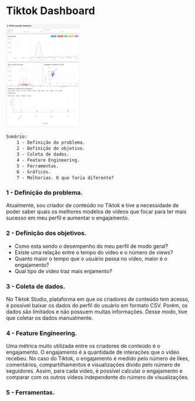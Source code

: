 # Tiktok Dashboard

<img src="Images/dashboard.png" alt="Dashboard do TikTok Analytics" width="200">

    Sumário:
        1 - Definição do problema.
        2 - Definição do objetivo.
        3 - Coleta de dados.
        4 - Feature Engineering.
        5 - Ferramentas.
        6 - Gráficos.
        7 - Melhorias. O que faria diferente?

###  1 - Definição do problema.
Atualmente, sou criador de conteúdo no Tiktok e tive a necessidade de poder saber quais os melhores modelos de vídeos que focar para ter mais sucesso em meu perfil e aumentar o engajamento.

###  2 - Definição dos objetivos.

- Como esta sendo o desempenho do meu perfil de modo geral?
- Existe uma relação entre o tempo do vídeo e o número de views?
- Quanto maior o tempo que o usuário passa no vídeo, maior é o engajamento?
- Qual tipo de video traz mais enjamento?

###  3 - Coleta de dados.

No Tiktok Studio, plataforma em que os criadores de conteúdo tem acesso, é possível baixar os dados do perfil do usuário em formato CSV. Porém, os dados são limitados e não possuem muitas informações. Desse modo, tive que coletar os dados manualmente.
    
###  4 - Feature Engineering.
Uma métrica muito utilizada entre os criadores de conteúdo é o engajamento. O engajamento é a quantidade de interações que o vídeo recebeu. No caso do Tiktok, o engajamento é medido pelo número de likes, comentários, compartilhamentos e visualizações divido pelo número de seguidores. Assim, para cada vídeo, é possível calcular o engajamento e comparar com os outros vídeos independente do número de visualizações.
    

###  5 - Ferramentas.


    




